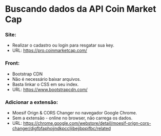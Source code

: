 # Buscando dados da API Coin Market Cap

### Site:
- Realizar o cadastro ou login para resgatar sua key.
- URL: https://pro.coinmarketcap.com/

### Front:
- Bootstrap CDN
- Não é necessário baixar arquivos.
- Basta linkar o CSS em seu index.
- URL: https://www.bootstrapcdn.com/

### Adicionar a extensão:
- Moesif Orign & CORS Changer no navegador Google Chrome.
- Sem a extensão - online no browser, não carrega os dados.
- URL: https://chrome.google.com/webstore/detail/moesif-orign-cors-changer/digfbfaphojjndkpccljibejjbppifbc/related
